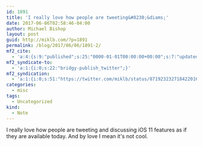 ```yaml
---
id: 1891
title: 'I really love how people are tweeting&#8230;&diams;'
date: 2017-06-06T02:58:46-04:00
author: Michael Bishop
layout: post
guid: http://miklb.com/?p=1891
permalink: /blog/2017/06/06/1891-2/
mf2_cite:
  - 'a:4:{s:9:"published";s:25:"0000-01-01T00:00:00+00:00";s:7:"updated";s:25:"0000-01-01T00:00:00+00:00";s:8:"category";a:1:{i:0;s:0:"";}s:6:"author";a:0:{}}'
mf2_syndicate-to:
  - 'a:1:{i:0;s:22:"bridgy-publish_twitter";}'
mf2_syndication:
  - 'a:1:{i:0;s:51:"https://twitter.com/miklb/status/871923232718422016";}'
categories:
  - misc
tags:
  - Uncategorized
kind:
  - Note
---
```

I really love how people are tweeting and discussing iOS 11 features as if they are available today. And by love I mean it's not cool.